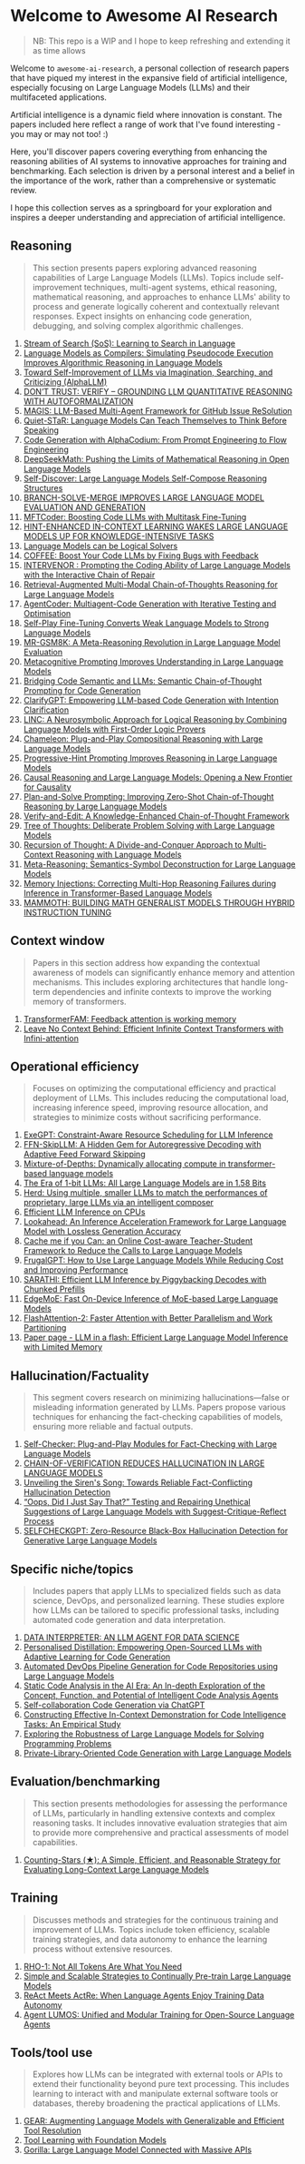 # Welcome to Awesome AI Research

> NB: This repo is a WIP and I hope to keep refreshing and extending it as time allows

Welcome to `awesome-ai-research`, a personal collection of research papers that have piqued my interest in the expansive field of artificial intelligence, especially focusing on Large Language Models (LLMs) and their multifaceted applications.

Artificial intelligence is a dynamic field where innovation is constant. The papers included here reflect a range of work that I've found interesting - you may or may not too! :)

Here, you'll discover papers covering everything from enhancing the reasoning abilities of AI systems to innovative approaches for training and benchmarking. Each selection is driven by a personal interest and a belief in the importance of the work, rather than a comprehensive or systematic review.

I hope this collection serves as a springboard for your exploration and inspires a deeper understanding and appreciation of artificial intelligence.

## Reasoning

> This section presents papers exploring advanced reasoning capabilities of Large Language Models (LLMs). Topics include self-improvement techniques, multi-agent systems, ethical reasoning, mathematical reasoning, and approaches to enhance LLMs' ability to process and generate logically coherent and contextually relevant responses. Expect insights on enhancing code generation, debugging, and solving complex algorithmic challenges.

1. [Stream of Search (SoS): Learning to Search in Language](https://arxiv.org/pdf/2404.03683.pdf)
2. [Language Models as Compilers: Simulating Pseudocode Execution Improves Algorithmic Reasoning in Language Models](https://arxiv.org/pdf/2404.02575.pdf)
3. [Toward Self-Improvement of LLMs via Imagination, Searching, and Criticizing (AlphaLLM)](https://arxiv.org/pdf/2404.12253.pdf)
4. [DON’T TRUST: VERIFY – GROUNDING LLM QUANTITATIVE REASONING WITH AUTOFORMALIZATION](https://arxiv.org/pdf/2403.18120.pdf)
5. [MAGIS: LLM-Based Multi-Agent Framework for GitHub Issue ReSolution](https://arxiv.org/pdf/2403.17927.pdf)
6. [Quiet-STaR: Language Models Can Teach Themselves to Think Before Speaking](https://arxiv.org/pdf/2403.09629.pdf)
7. [Code Generation with AlphaCodium: From Prompt Engineering to Flow Engineering](https://arxiv.org/pdf/2401.08500.pdf)
8. [DeepSeekMath: Pushing the Limits of Mathematical Reasoning in Open Language Models](https://arxiv.org/pdf/2402.03300.pdf)
9. [Self-Discover: Large Language Models Self-Compose Reasoning Structures](https://arxiv.org/pdf/2402.03620.pdf)
10. [BRANCH-SOLVE-MERGE IMPROVES LARGE LANGUAGE MODEL EVALUATION AND GENERATION](https://arxiv.org/pdf/2310.15123.pdf)
11. [MFTCoder: Boosting Code LLMs with Multitask Fine-Tuning](https://arxiv.org/pdf/2311.02303.pdf)
12. [HINT-ENHANCED IN-CONTEXT LEARNING WAKES LARGE LANGUAGE MODELS UP FOR KNOWLEDGE-INTENSIVE TASKS](https://arxiv.org/pdf/2311.01949.pdf)
13. [Language Models can be Logical Solvers](https://arxiv.org/pdf/2311.06158.pdf)
14. [COFFEE: Boost Your Code LLMs by Fixing Bugs with Feedback](https://arxiv.org/pdf/2311.07215.pdf)
15. [INTERVENOR : Prompting the Coding Ability of Large Language Models with the Interactive Chain of Repair](https://arxiv.org/pdf/2311.09868.pdf)
16. [Retrieval-Augmented Multi-Modal Chain-of-Thoughts Reasoning for Large Language Models](https://arxiv.org/pdf/2312.01714.pdf)
17. [AgentCoder: Multiagent-Code Generation with Iterative Testing and Optimisation](https://arxiv.org/pdf/2312.13010.pdf)
18. [Self-Play Fine-Tuning Converts Weak Language Models to Strong Language Models](https://arxiv.org/pdf/2312.17080.pdf)
19. [MR-GSM8K: A Meta-Reasoning Revolution in Large Language Model Evaluation](https://arxiv.org/pdf/2312.17080.pdf)
20. [Metacognitive Prompting Improves Understanding in Large Language Models](https://arxiv.org/pdf/2308.05342.pdf)
21. [Bridging Code Semantic and LLMs: Semantic Chain-of-Thought Prompting for Code Generation](https://arxiv.org/pdf/2310.10698.pdf)
22. [ClarifyGPT: Empowering LLM-based Code Generation with Intention Clarification](https://arxiv.org/pdf/2310.10996.pdf)
23. [LINC: A Neurosymbolic Approach for Logical Reasoning by Combining Language Models with First-Order Logic Provers](https://arxiv.org/pdf/2310.15164.pdf)
24. [Chameleon: Plug-and-Play Compositional Reasoning with Large Language Models](https://arxiv.org/pdf/2304.09842.pdf)
25. [Progressive-Hint Prompting Improves Reasoning in Large Language Models](https://arxiv.org/pdf/2304.09797.pdf)
26. [Causal Reasoning and Large Language Models: Opening a New Frontier for Causality](https://arxiv.org/pdf/2305.00050.pdf)
27. [Plan-and-Solve Prompting: Improving Zero-Shot Chain-of-Thought Reasoning by Large Language Models](https://arxiv.org/pdf/2305.04091.pdf)
28. [Verify-and-Edit: A Knowledge-Enhanced Chain-of-Thought Framework](https://arxiv.org/pdf/2305.03268.pdf)
29. [Tree of Thoughts: Deliberate Problem Solving with Large Language Models](https://arxiv.org/pdf/2305.10601.pdf)
30. [Recursion of Thought: A Divide-and-Conquer Approach to Multi-Context Reasoning with Language Models](https://arxiv.org/pdf/2306.06891.pdf)
31. [Meta-Reasoning: Semantics-Symbol Deconstruction for Large Language Models](https://arxiv.org/pdf/2306.17820.pdf)
32. [Memory Injections: Correcting Multi-Hop Reasoning Failures during Inference in Transformer-Based Language Models](https://arxiv.org/pdf/2309.05605.pdf)
33. [MAMMOTH: BUILDING MATH GENERALIST MODELS THROUGH HYBRID INSTRUCTION TUNING](https://arxiv.org/pdf/2309.05653.pdf)

## Context window

> Papers in this section address how expanding the contextual awareness of models can significantly enhance memory and attention mechanisms. This includes exploring architectures that handle long-term dependencies and infinite contexts to improve the working memory of transformers.

1. [TransformerFAM: Feedback attention is working memory](https://arxiv.org/pdf/2404.09173.pdf)
2. [Leave No Context Behind: Efficient Infinite Context Transformers with Infini-attention](https://arxiv.org/pdf/2404.07143.pdf)

## Operational efficiency

> Focuses on optimizing the computational efficiency and practical deployment of LLMs. This includes reducing the computational load, increasing inference speed, improving resource allocation, and strategies to minimize costs without sacrificing performance.

1. [ExeGPT: Constraint-Aware Resource Scheduling for LLM Inference](https://arxiv.org/pdf/2404.07947.pdf)
2. [FFN-SkipLLM: A Hidden Gem for Autoregressive Decoding with Adaptive Feed Forward Skipping](https://arxiv.org/pdf/2404.03865.pdf)
3. [Mixture-of-Depths: Dynamically allocating compute in transformer-based language models](https://arxiv.org/pdf/2404.02258.pdf)
4. [The Era of 1-bit LLMs: All Large Language Models are in 1.58 Bits](https://arxiv.org/pdf/2402.17764.pdf)
5. [Herd: Using multiple, smaller LLMs to match the performances of proprietary, large LLMs via an intelligent composer](https://arxiv.org/pdf/2310.19902.pdf)
6. [Efficient LLM Inference on CPUs](https://arxiv.org/pdf/2311.00502.pdf)
7. [Lookahead: An Inference Acceleration Framework for Large Language Model with Lossless Generation Accuracy](https://arxiv.org/pdf/2312.12728.pdf)
8. [Cache me if you Can: an Online Cost-aware Teacher-Student Framework to Reduce the Calls to Large Language Models](https://arxiv.org/pdf/2310.13395.pdf)
9. [FrugalGPT: How to Use Large Language Models While Reducing Cost and Improving Performance](https://arxiv.org/pdf/2305.05176.pdf)
10. [SARATHI: Efficient LLM Inference by Piggybacking Decodes with Chunked Prefills](https://arxiv.org/pdf/2308.16369.pdf)
11. [EdgeMoE: Fast On-Device Inference of MoE-based Large Language Models](https://arxiv.org/pdf/2308.14352.pdf)
12. [FlashAttention-2: Faster Attention with Better Parallelism and Work Partitioning](https://tridao.me/publications/flash2/flash2.pdf)
13. [Paper page - LLM in a flash: Efficient Large Language Model Inference with Limited Memory](https://huggingface.co/papers/2312.11514)

## Hallucination/Factuality

> This segment covers research on minimizing hallucinations—false or misleading information generated by LLMs. Papers propose various techniques for enhancing the fact-checking capabilities of models, ensuring more reliable and factual outputs.

1. [Self-Checker: Plug-and-Play Modules for Fact-Checking with Large Language Models](https://arxiv.org/pdf/2305.14623.pdf)
2. [CHAIN-OF-VERIFICATION REDUCES HALLUCINATION IN LARGE LANGUAGE MODELS](https://arxiv.org/pdf/2309.11495.pdf)
3. [Unveiling the Siren's Song: Towards Reliable Fact-Conflicting Hallucination Detection](https://arxiv.org/pdf/2310.12086.pdf)
4. [“Oops, Did I Just Say That?” Testing and Repairing Unethical Suggestions of Large Language Models with Suggest-Critique-Reflect Process](https://arxiv.org/pdf/2305.02626.pdf)
5. [SELFCHECKGPT: Zero-Resource Black-Box Hallucination Detection for Generative Large Language Models](https://arxiv.org/pdf/2303.08896.pdf)

## Specific niche/topics

> Includes papers that apply LLMs to specialized fields such as data science, DevOps, and personalized learning. These studies explore how LLMs can be tailored to specific professional tasks, including automated code generation and data interpretation.

1. [DATA INTERPRETER: AN LLM AGENT FOR DATA SCIENCE](https://arxiv.org/pdf/2402.18679.pdf)
2. [Personalised Distillation: Empowering Open-Sourced LLMs with Adaptive Learning for Code Generation](https://arxiv.org/pdf/2310.18628.pdf)
3. [Automated DevOps Pipeline Generation for Code Repositories using Large Language Models](https://arxiv.org/pdf/2312.13225.pdf)
4. [Static Code Analysis in the AI Era: An In-depth Exploration of the Concept, Function, and Potential of Intelligent Code Analysis Agents](https://arxiv.org/pdf/2310.08837.pdf)
5. [Self-collaboration Code Generation via ChatGPT](https://arxiv.org/pdf/2304.07590.pdf)
6. [Constructing Effective In-Context Demonstration for Code Intelligence Tasks: An Empirical Study](https://arxiv.org/pdf/2304.07575.pdf)
7. [Exploring the Robustness of Large Language Models for Solving Programming Problems](https://arxiv.org/pdf/2306.14583.pdf)
8. [Private-Library-Oriented Code Generation with Large Language Models](https://arxiv.org/pdf/2307.15370.pdf)

## Evaluation/benchmarking

> This section presents methodologies for assessing the performance of LLMs, particularly in handling extensive contexts and complex reasoning tasks. It includes innovative evaluation strategies that aim to provide more comprehensive and practical assessments of model capabilities.

1. [Counting-Stars (★): A Simple, Efficient, and Reasonable Strategy for Evaluating Long-Context Large Language Models](https://arxiv.org/pdf/2403.11802.pdf)

## Training

> Discusses methods and strategies for the continuous training and improvement of LLMs. Topics include token efficiency, scalable training strategies, and data autonomy to enhance the learning process without extensive resources.

1. [RHO-1: Not All Tokens Are What You Need](https://arxiv.org/pdf/2404.07965.pdf)
2. [Simple and Scalable Strategies to Continually Pre-train Large Language Models](https://arxiv.org/pdf/2403.08763.pdf)
3. [ReAct Meets ActRe: When Language Agents Enjoy Training Data Autonomy](https://arxiv.org/pdf/2403.14589.pdf)
4. [Agent LUMOS: Unified and Modular Training for Open-Source Language Agents](https://arxiv.org/pdf/2311.05657.pdf)

## Tools/tool use

> Explores how LLMs can be integrated with external tools or APIs to extend their functionality beyond pure text processing. This includes learning to interact with and manipulate external software tools or databases, thereby broadening the practical applications of LLMs.

1. [GEAR: Augmenting Language Models with Generalizable and Efficient Tool Resolution](https://arxiv.org/pdf/2307.08775.pdf)
2. [Tool Learning with Foundation Models](https://arxiv.org/pdf/2304.08354.pdf)
3. [Gorilla: Large Language Model Connected with Massive APIs](https://arxiv.org/pdf/2305.15334.pdf)
